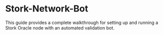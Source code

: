 # Stork-Network-Bot
This guide provides a complete walkthrough for setting up and running a Stork Oracle node with an automated validation bot.

